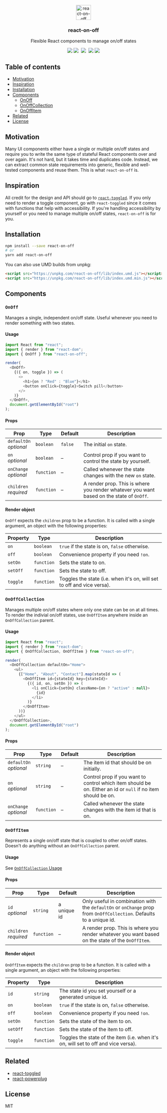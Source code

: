 <p align="center">
  <img src="https://cdn.rawgit.com/cangoektas/react-on-off/master/assets/logo.svg" alt="react-on-off" height="48">
  <h3 align="center">react-on-off</h3>
  <p align="center">
    Flexible React components to manage on/off states
  </p>
  <p align="center">
    <a href="https://travis-ci.org/cangoektas/react-on-off" alt="Build status"><img src="https://img.shields.io/travis/cangoektas/react-on-off.svg?style=flat-square"></a>
  <a href="https://codecov.io/gh/cangoektas/react-on-off" alt="Code coverage"><img src="https://img.shields.io/codecov/c/github/cangoektas/react-on-off.svg?style=flat-square"></a>
  <a href="https://unpkg.com/react-on-off@^1/dist/" alt="Build size"><img src="http://img.badgesize.io/https://unpkg.com/react-on-off@^1/dist/index.umd.min.js?label=size&style=flat-square"></a>
  <a href="https://unpkg.com/react-on-off@^1/dist/" alt="Build size gzipped"><img src="http://img.badgesize.io/https://unpkg.com/react-on-off@^1/dist/index.umd.min.js?compression=gzip&label=gzip%20size&style=flat-square"></a>
  <a href="https://www.npmjs.com/package/react-on-off" alt="npm version"><img src="https://img.shields.io/npm/v/react-on-off.svg?style=flat-square"></a>
  </p>
</p>

## Table of contents

* [Motivation](#motivation)
* [Inspiration](#inspiration)
* [Installation](#installation)
* [Components](#components)
  * [OnOff](#onoff)
  * [OnOffCollection](#onoffcollection)
  * [OnOffItem](#onoffitem)
* [Related](#related)
* [License](#license)

## Motivation

Many UI components either have a single or multiple on/off states and require
you to write the same type of stateful React components over and over again.
It's not hard, but it takes time and duplicates code. Instead, we can extract
common state requirements into generic, flexible and well-tested components
and reuse them. This is what `react-on-off` is.

## Inspiration

All credit for the design and API should go to
[`react-toggled`](https://github.com/kentcdodds/react-toggled). If you only need
to render a toggle component, go with `react-toggled` since it comes with
functions that help with accessibility. If you're handling accessibility by
yourself or you need to manage multiple on/off states, `react-on-off` is for
you.

## Installation

```sh
npm install --save react-on-off
# or
yarn add react-on-off
```

You can also use UMD builds from unpkg:

```html
<script src="https://unpkg.com/react-on-off/lib/index.umd.js"></script>
<script src="https://unpkg.com/react-on-off/lib/index.umd.min.js"></script>
```

## Components

### `OnOff`

Manages a single, independent on/off state. Useful whenever you need to render
something with two states.

#### Usage

```js
import React from "react";
import { render } from "react-dom";
import { OnOff } from "react-on-off";

render(
  <OnOff>
    {({ on, toggle }) => (
      <>
        <h1>{on ? "Red" : "Blue"}</h1>
        <button onClick={toggle}>Switch pill</button>
      </>
    )}
  </OnOff>,
  document.getElementById("root")
);
```

#### Props

| Prop                        | Type       | Default | Description                                                                              |
| --------------------------- | ---------- | ------- | ---------------------------------------------------------------------------------------- |
| `defaultOn` <br> _optional_ | `boolean`  | `false` | The initial `on` state.                                                                  |
| `on` <br> _optional_        | `boolean`  | –       | Control prop if you want to control the state by yourself.                               |
| `onChange` <br> _optional_  | `function` | –       | Called whenever the state changes with the new `on` state.                               |
| `children` <br> _required_  | `function` | –       | A render prop. This is where you render whatever you want based on the state of `OnOff`. |

#### Render object

`OnOff` expects the `children` prop to be a function. It is called with a
single argument, an object with the following properties:

| Property | Type       | Description                                                            |
| -------- | ---------- | ---------------------------------------------------------------------- |
| `on`     | `boolean`  | `true` if the state is on, `false` otherwise.                          |
| `off`    | `boolean`  | Convenience property if you need `!on`.                                |
| `setOn`  | `function` | Sets the state to on.                                                  |
| `setOff` | `function` | Sets the state to off.                                                 |
| `toggle` | `function` | Toggles the state (i.e. when it's on, will set to off and vice versa). |

### `OnOffCollection`

Manages multiple on/off states where only one state can be on at all times. To
render the indivial on/off states, use `OnOffItem` anywhere inside an
`OnOffCollection` parent.

#### Usage

```js
import React from "react";
import { render } from "react-dom";
import { OnOffCollection, OnOffItem } from "react-on-off";

render(
  <OnOffCollection defaultOn="Home">
    <ul>
      {["Home", "About", "Contact"].map(stateId => (
        <OnOffItem id={stateId} key={stateId}>
          {({ id, on, setOn }) => (
            <li onClick={setOn} className={on ? "active" : null}>
              {id}
            </li>
          )}
        </OnOffItem>
      ))}
    </ul>
  </OnOffCollection>,
  document.getElementById("root")
);
```

#### Props

| Prop                        | Type       | Default | Description                                                                                                  |
| --------------------------- | ---------- | ------- | ------------------------------------------------------------------------------------------------------------ |
| `defaultOn` <br> _optional_ | `string`   | –       | The item id that should be on initially.                                                                     |
| `on` <br> _optional_        | `string`   | –       | Control prop if you want to control which item should be on. Either an id or `null` if no item should be on. |
| `onChange` <br> _optional_  | `function` | –       | Called whenever the state changes with the item id that is on.                                               |

### `OnOffItem`

Represents a single on/off state that is coupled to other on/off states. Doesn't
do anything without an `OnOffCollection` parent.

#### Usage

See [`OnOffCollection` Usage](#usage-1)

#### Props

| Prop                       | Type       | Default     | Description                                                                                                         |
| -------------------------- | ---------- | ----------- | ------------------------------------------------------------------------------------------------------------------- |
| `id` <br> _optional_       | `string`   | a unique id | Only useful in combination with the `defaultOn` or `onChange` prop from `OnOffCollection`. Defaults to a unique id. |
| `children` <br> _required_ | `function` | –           | A render prop. This is where you render whatever you want based on the state of the `OnOffItem`.                    |

#### Render object

`OnOffItem` expects the `children` prop to be a function. It is called with a
single argument, an object with the following properties:

| Property | Type       | Description                                                                        |
| -------- | ---------- | ---------------------------------------------------------------------------------- |
| `id`     | `string`   | The state id you set yourself or a generated unique id.                            |
| `on`     | `boolean`  | `true` if the state is on, `false` otherwise.                                      |
| `off`    | `boolean`  | Convenience property if you need `!on`.                                            |
| `setOn`  | `function` | Sets the state of the item to on.                                                  |
| `setOff` | `function` | Sets the state of the item to off.                                                 |
| `toggle` | `function` | Toggles the state of the item (i.e. when it's on, will set to off and vice versa). |

## Related

* [react-toggled](https://github.com/kentcdodds/react-toggled)
* [react-powerplug](https://github.com/renatorib/react-powerplug)

## License

MIT
